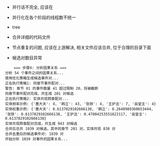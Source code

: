 - 并行话不完全, 应该在
- 并行化在各个阶段的线程数不统一
- tree
- 合并详细的代码文件

- 节点重复的问题, 应该在上游解决, 相关文件应该合并, 位于合理的目录下面
- 候选对数目异常
```
    === 步骤4: 分析因果关系 ===
分析 54 个事件之间的因果关系...
使用优化策略生成候选事件对...
正在执行策略1: 同章节事件配对...
警告: 章节 01 的事件数量 41 超过限制 20，将被截断
同章节事件配对完成，共生成 201 对候选
正在执行策略2: 实体共现跨章配对...
实体频率示例: {'墨大夫': 4, '韩立': 43, '张铁': 4, '王护法': 7, '岳堂主': 4}
实体权重示例: {'墨大夫': 0.6137829102666138, '韩立': 0.2640989360653444, '张铁': 0.6137829102666138, '王护法': 0.47804253551622117, '岳堂主': 0.6137829102666138}
实体共现跨章配对完成，共生成 943 对候选
合并后总共 1039 对候选，其中同章节 201 对，实体共现 838 对
合并去重后的候选事件对: 1039 对
开始分析 1039 对事件的因果关系...
```
